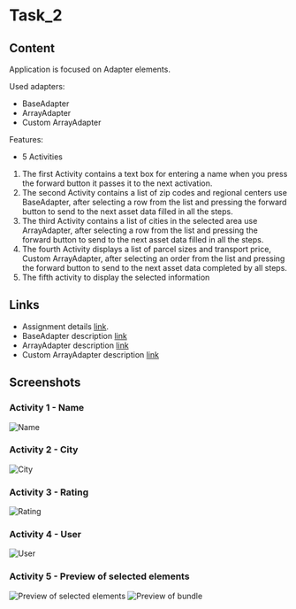 # Task_2
## Content
Application is focused on Adapter elements. 

Used adapters:
* BaseAdapter
* ArrayAdapter
* Custom ArrayAdapter

Features:
* 5 Activities
1. The first Activity contains a text box for entering a name when you press the forward button it passes it to the next activation.
2. The second Activity contains a list of zip codes and regional centers use BaseAdapter, after selecting a row from the list and pressing the forward button to send to the next asset data filled in all the steps.
3. The third Activity contains a list of cities in the selected area use ArrayAdapter, after selecting a row from the list and pressing the forward button to send to the next asset data filled in all the steps.
4. The fourth Activity displays a list of parcel sizes and transport price, Custom ArrayAdapter, after selecting an order from the list and pressing the forward button to send to the next asset data completed by all steps.
5. The fifth activity to display the selected information

## Links
* Assignment details [link](https://tu-varna.gitbook.io/programmingwithjava/android-basics/laboratorno-uprazhnenie-7/zadacha).
* BaseAdapter description [link](https://tu-varna.gitbook.io/programmingwithjava/android-basics/laboratorno-uprazhnenie-7/baseadapter)
* ArrayAdapter description [link](https://tu-varna.gitbook.io/programmingwithjava/android-basics/laboratorno-uprazhnenie-7/arrayadapter)
* Custom ArrayAdapter description [link](https://tu-varna.gitbook.io/programmingwithjava/android-basics/laboratorno-uprazhnenie-7/custom-arrayadapter)


## Screenshots
### Activity 1 - Name
![Name](./Readme/activity_1.png)

### Activity 2 - City
![City](./Readme/activity_2.png)

### Activity 3 - Rating
![Rating](./Readme/activity_3.png)

### Activity 4 - User
![User](./Readme/activity_4.png)

### Activity 5 - Preview of selected elements
![Preview of selected elements](./Readme/activity_5.png)
![Preview of bundle](./Readme/activity_5_deb.png)

<!-- ![](./Readme/default) -->

